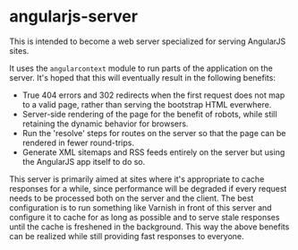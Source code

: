 angularjs-server
================

This is intended to become a web server specialized for serving AngularJS sites.

It uses the `angularcontext` module to run parts of the application on the server. It's hoped that this will eventually
result in the following benefits:

- True 404 errors and 302 redirects when the first request does not map to a valid page, rather than serving the
bootstrap HTML everwhere.
- Server-side rendering of the page for the benefit of robots, while still retaining the dynamic behavior for browsers.
- Run the 'resolve' steps for routes on the server so that the page can be rendered in fewer round-trips.
- Generate XML sitemaps and RSS feeds entirely on the server but using the AngularJS app itself to do so.

This server is primarily aimed at sites where it's appropriate to cache responses for a while, since performance will
be degraded if every request needs to be processed both on the server and the client. The best configuration is to
run something like Varnish in front of this server and configure it to cache for as long as possible and to serve
stale responses until the cache is freshened in the background. This way the above benefits can be realized while
still providing fast responses to everyone.

